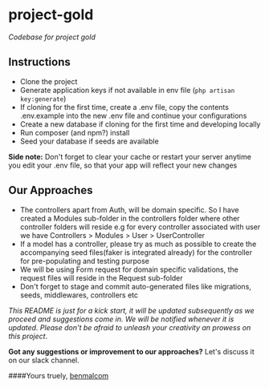 # project-gold
 _Codebase for project gold_
## Instructions
* Clone the project
* Generate application keys if not available in env file (`php artisan key:generate`)
* If cloning for the first time, create a .env file, copy the contents .env.example into the new .env file
and continue your configurations
* Create a new database if cloning for the first time and developing locally
* Run composer (and npm?) install
* Seed your database if seeds are available

 **Side note:** Don't forget to clear your cache or restart your server anytime you edit your .env file, 
so that your app will reflect your new changes
## Our Approaches
* The controllers apart from Auth, will be domain specific. So I have created a Modules sub-folder in the controllers folder
where other controller folders will reside e.g for every controller associated with user we have Controllers > Modules > User > 
UserController
* If a model has a controller, please try as much as possible to create the accompanying seed files(faker is integrated already) for the controller for pre-populating and 
testing purpose
* We will be using Form request for domain specific validations, the request files will reside in the Request sub-folder
* Don't forget to stage and commit auto-generated files like migrations, seeds, middlewares, controllers etc

 _This README is just for a kick start, it will be updated subsequently as we proceed and suggestions come in. We will be 
notified whenever it is updated. Please don't be afraid to unleash your creativity an prowess on this project_.
 
 **Got any suggestions or improvement to our approaches?** Let's discuss it on our slack channel.
 
 ####Yours truely, [benmalcom](https://www.github.com/benmalcom)
